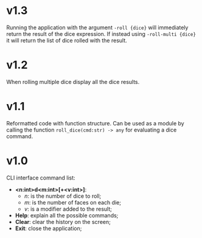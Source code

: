 # v1.3
Running the application with the argument `-roll {dice}` will immediately return the result of the dice expression.
If instead using `-roll-multi {dice}` it will return the list of dice rolled with the result.

# v1.2
When rolling multiple dice display all the dice results.

# v1.1
Reformatted code with function structure.
Can be used as a module by calling the function `roll_dice(cmd:str) -> any` for evaluating a dice command.

# v1.0
CLI interface command list:
* **<n:int>d<m:int>[+<v:int>]**:
    * *n*: is the number of dice to roll;
    * *m*: is the number of faces on each die;
    * *v*: is a modifier added to the result;
* **Help**: explain all the possible commands;
* **Clear**: clear the history on the screen;
* **Exit**: close the application;